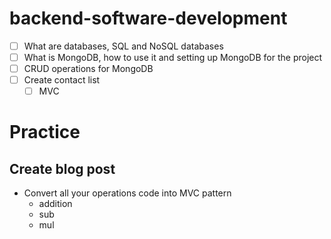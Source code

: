 # backend-software-development
- [ ] What are databases, SQL and NoSQL databases
- [ ] What is MongoDB, how to use it and setting up MongoDB for the project
- [ ] CRUD operations for MongoDB
- [ ] Create contact list
  - [ ] MVC 
# Practice
## Create blog post
- Convert all your operations code into MVC pattern
  - addition
  - sub
  - mul
